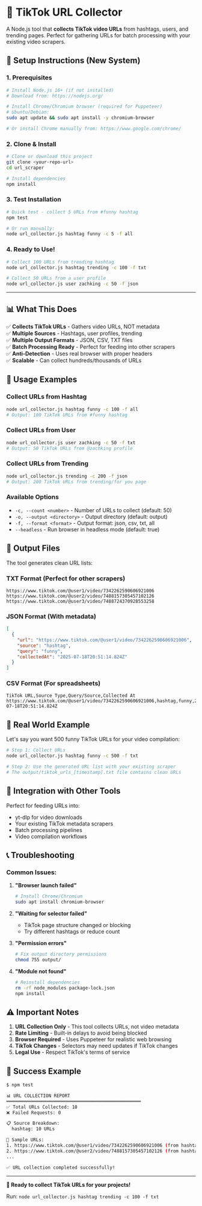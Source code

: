 # 🎯 **TikTok URL Collector**

A Node.js tool that **collects TikTok video URLs** from hashtags, users, and trending pages. Perfect for gathering URLs for batch processing with your existing video scrapers.

## 🚀 **Setup Instructions (New System)**

### **1. Prerequisites**
```bash
# Install Node.js 16+ (if not installed)
# Download from: https://nodejs.org/

# Install Chrome/Chromium browser (required for Puppeteer)
# Ubuntu/Debian:
sudo apt update && sudo apt install -y chromium-browser

# Or install Chrome manually from: https://www.google.com/chrome/
```

### **2. Clone & Install**
```bash
# Clone or download this project
git clone <your-repo-url>
cd url_scraper

# Install dependencies
npm install
```

### **3. Test Installation**
```bash
# Quick test - collect 5 URLs from #funny hashtag
npm test

# Or run manually:
node url_collector.js hashtag funny -c 5 -f all
```

### **4. Ready to Use!**
```bash
# Collect 100 URLs from trending hashtag
node url_collector.js hashtag trending -c 100 -f txt

# Collect 50 URLs from a user profile  
node url_collector.js user zachking -c 50 -f json
```

---

## 📊 **What This Does**

✅ **Collects TikTok URLs** - Gathers video URLs, NOT metadata  
✅ **Multiple Sources** - Hashtags, user profiles, trending  
✅ **Multiple Output Formats** - JSON, CSV, TXT files  
✅ **Batch Processing Ready** - Perfect for feeding into other scrapers  
✅ **Anti-Detection** - Uses real browser with proper headers  
✅ **Scalable** - Can collect hundreds/thousands of URLs  

## 🎯 **Usage Examples**

### **Collect URLs from Hashtag**
```bash
node url_collector.js hashtag funny -c 100 -f all
# Output: 100 TikTok URLs from #funny hashtag
```

### **Collect URLs from User**
```bash
node url_collector.js user zachking -c 50 -f txt
# Output: 50 TikTok URLs from @zachking profile
```

### **Collect URLs from Trending**
```bash
node url_collector.js trending -c 200 -f json
# Output: 200 TikTok URLs from trending/for you page
```

### **Available Options**
- `-c, --count <number>` - Number of URLs to collect (default: 50)
- `-o, --output <directory>` - Output directory (default: output)
- `-f, --format <format>` - Output format: json, csv, txt, all
- `--headless` - Run browser in headless mode (default: true)

## 📁 **Output Files**

The tool generates clean URL lists:

### **TXT Format** (Perfect for other scrapers)
```
https://www.tiktok.com/@user1/video/7342262590606921006
https://www.tiktok.com/@user2/video/7488157305457102126
https://www.tiktok.com/@user3/video/7488724370928553258
```

### **JSON Format** (With metadata)
```json
[
  {
    "url": "https://www.tiktok.com/@user1/video/7342262590606921006",
    "source": "hashtag",
    "query": "funny",
    "collectedAt": "2025-07-18T20:51:14.824Z"
  }
]
```

### **CSV Format** (For spreadsheets)
```csv
TikTok URL,Source Type,Query/Source,Collected At
https://www.tiktok.com/@user1/video/7342262590606921006,hashtag,funny,2025-07-18T20:51:14.824Z
```

## 📝 **Real World Example**

Let's say you want 500 funny TikTok URLs for your video compilation:

```bash
# Step 1: Collect URLs
node url_collector.js hashtag funny -c 500 -f txt

# Step 2: Use the generated URL list with your existing scraper
# The output/tiktok_urls_[timestamp].txt file contains clean URLs
```

## 🔗 **Integration with Other Tools**

Perfect for feeding URLs into:
- yt-dlp for video downloads
- Your existing TikTok metadata scrapers
- Batch processing pipelines
- Video compilation workflows

## 📞 **Troubleshooting**

### **Common Issues:**

1. **"Browser launch failed"**
   ```bash
   # Install Chrome/Chromium
   sudo apt install chromium-browser
   ```

2. **"Waiting for selector failed"**
   - TikTok page structure changed or blocking
   - Try different hashtags or reduce count

3. **"Permission errors"**
   ```bash
   # Fix output directory permissions
   chmod 755 output/
   ```

4. **"Module not found"**
   ```bash
   # Reinstall dependencies
   rm -rf node_modules package-lock.json
   npm install
   ```

## ⚠️ **Important Notes**

1. **URL Collection Only** - This tool collects URLs, not video metadata
2. **Rate Limiting** - Built-in delays to avoid being blocked
3. **Browser Required** - Uses Puppeteer for realistic web browsing
4. **TikTok Changes** - Selectors may need updates if TikTok changes
5. **Legal Use** - Respect TikTok's terms of service

## 🎉 **Success Example**

```bash
$ npm test

📊 URL COLLECTION REPORT
══════════════════════════════════════════════════
✅ Total URLs Collected: 10
❌ Failed Requests: 0

📋 Source Breakdown:
  hashtag: 10 URLs

🔗 Sample URLs:
1. https://www.tiktok.com/@user1/video/7342262590606921006 (from hashtag: funny)
2. https://www.tiktok.com/@user2/video/7488157305457102126 (from hashtag: funny)
...

✅ URL collection completed successfully!
```

---

**🎯 Ready to collect TikTok URLs for your projects!**

Run: `node url_collector.js hashtag trending -c 100 -f txt`